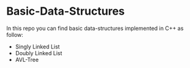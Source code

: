 # Basic-Data-Structures

In this repo you can find basic data-structures implemented in C++ as follow:

* Singly Linked List
* Doubly Linked List
* AVL-Tree

